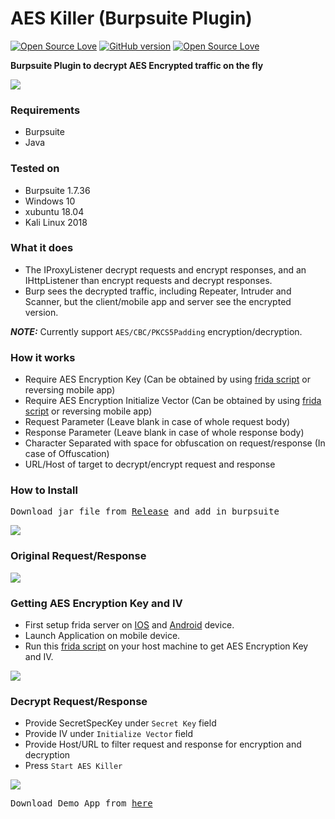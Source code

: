# AES Killer (Burpsuite Plugin)
[![Open Source Love](https://badges.frapsoft.com/os/v1/open-source.svg?v=102)](https://github.com/ellerbrock/open-source-badge/)
[![GitHub version](https://d25lcipzij17d.cloudfront.net/badge.svg?id=gh&type=0.3&v=3.0&x2=0)](http://badge.fury.io/gh/boennemann%2Fbadges)
[![Open Source Love](https://badges.frapsoft.com/os/mit/mit.svg?v=102)](https://github.com/ellerbrock/open-source-badge/)

**Burpsuite Plugin to decrypt AES Encrypted traffic on the fly**

<img src="https://i.imgur.com/7IQbJaz.png" />

### Requirements
- Burpsuite
- Java

### Tested on
- Burpsuite 1.7.36
- Windows 10
- xubuntu 18.04
- Kali Linux 2018

### What it does
- The IProxyListener decrypt requests and encrypt responses, and an IHttpListener than encrypt requests and decrypt responses. 
- Burp sees the decrypted traffic, including Repeater, Intruder and Scanner, but the client/mobile app and server see the encrypted version.

***NOTE:*** Currently support `AES/CBC/PKCS5Padding` encryption/decryption.

### How it works
- Require AES Encryption Key (Can be obtained by using <a href="https://gist.github.com/d3vilbug/41deacfe52a476d68d6f21587c5f531d" target="_blank">frida script</a> or reversing mobile app)
- Require AES Encryption Initialize Vector (Can be obtained by using <a href="https://gist.github.com/d3vilbug/41deacfe52a476d68d6f21587c5f531d" target="_blank">frida script</a> or reversing mobile app)
- Request Parameter (Leave blank in case of whole request body)
- Response Parameter (Leave blank in case of whole response body)
- Character Separated with space for obfuscation on request/response (In case of Offuscation) 
- URL/Host of target to decrypt/encrypt request and response

### How to Install
<pre>Download jar file from <a href="https://github.com/Ebryx/AES-Killer/releases/download/3.0/AES_Killer.jar" target="_blank">Release</a> and add in burpsuite</pre>

<img src="https://i.imgur.com/6DS04gb.gif" />

### Original Request/Response
<img src="https://i.imgur.com/ocznHPa.gif" />

### Getting AES Encryption Key and IV
- First setup frida server on <a href="https://www.frida.re/docs/ios/" target="_blank">IOS</a> and <a href="https://www.frida.re/docs/android/" target="_blank">Android</a> device.
- Launch Application on mobile device.
- Run this <a href="https://gist.github.com/d3vilbug/41deacfe52a476d68d6f21587c5f531d" target="_blank">frida script</a> on your host machine to get AES Encryption Key and IV.

<img src="https://i.imgur.com/NOLlQcy.gif" />

### Decrypt Request/Response
- Provide SecretSpecKey under `Secret Key` field
- Provide IV under `Initialize Vector` field
- Provide Host/URL to filter request and response for encryption and decryption
- Press `Start AES Killer`

<img src="https://i.imgur.com/Eyukxhs.gif" />

<pre>Download Demo App from <a href="https://github.com/11x256/frida-android-examples/blob/master/examples/5/app-release.apk" target="_blank">here</a></pre>
